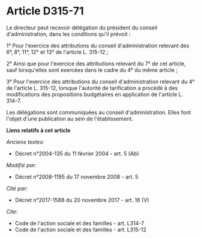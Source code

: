 # Article D315-71

Le directeur peut recevoir délégation du président du conseil d'administration, dans les conditions qu'il prévoit : 

1° Pour l'exercice des attributions du conseil d'administration relevant des 6°, 8°, 11°, 12° et 13° de l'article L.
315-12 ; 

2° Ainsi que pour l'exercice des attributions relevant du 7° de cet article, sauf lorsqu'elles sont exercées dans le cadre du
4° du même article ; 

3° Pour l'exercice des attributions du conseil d'administration relevant du 4° de l'article L. 315-12, lorsque l'autorité de
tarification a procédé à des modifications des propositions budgétaires en application de l'article L. 314-7. 

Les délégations sont communiquées au conseil d'administration. Elles font l'objet d'une publication au sein de
l'établissement.

**Liens relatifs à cet article**

_Anciens textes_:

  - Décret n°2004-135 du 11 février 2004 - art. 5 (Ab)

_Modifié par_:

  - Décret n°2008-1195 du 17 novembre 2008 - art. 5

_Cité par_:

  - Décret n°2017-1588 du 20 novembre 2017 - art. 16 (V)

_Cite_:

  - Code de l'action sociale et des familles - art. L314-7
  - Code de l'action sociale et des familles - art. L315-12
